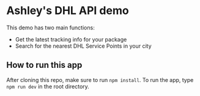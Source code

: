# Ashley's DHL API demo

This demo has two main functions: 
- Get the latest tracking info for your package
- Search for the nearest DHL Service Points in your city

## How to run this app

After cloning this repo, make sure to run `npm install`. 
To run the app, type `npm run dev` in the root directory.

